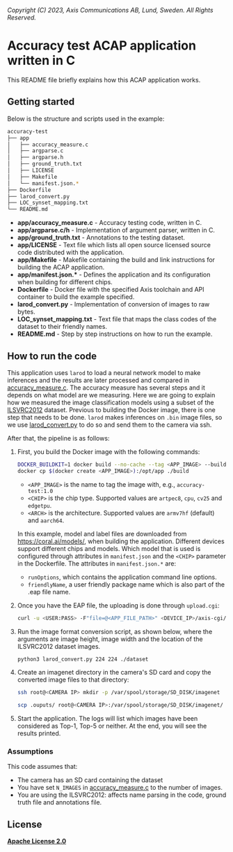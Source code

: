 *Copyright (C) 2023, Axis Communications AB, Lund, Sweden. All Rights Reserved.*

# Accuracy test ACAP application written in C

This README file briefly explains how this ACAP application works.

## Getting started

Below is the structure and scripts used in the example:

```sh
accuracy-test
├── app
│   ├── accuracy_measure.c
│   ├── argparse.c
│   ├── argparse.h
│   ├── ground_truth.txt
│   ├── LICENSE
│   ├── Makefile
│   └── manifest.json.*
├── Dockerfile
├── larod_convert.py
├── LOC_synset_mapping.txt
└── README.md
```

- **app/accuracy_measure.c** - Accuracy testing code, written in C.
- **app/argparse.c/h** - Implementation of argument parser, written in C.
- **app/ground_truth.txt** - Annotations to the testing dataset.
- **app/LICENSE** - Text file which lists all open source licensed source code distributed with the application.
- **app/Makefile** - Makefile containing the build and link instructions for building the ACAP application.
- **app/manifest.json.\*** - Defines the application and its configuration when building for different chips.
- **Dockerfile** - Docker file with the specified Axis toolchain and API container to build the example specified.
- **larod_convert.py** - Implementation of conversion of images to raw bytes.
- **LOC_synset_mapping.txt** - Text file that maps the class codes of the dataset to their friendly names.
- **README.md** - Step by step instructions on how to run the example.

## How to run the code

This application uses `larod` to load a neural network model to make inferences and the results are later processed and compared in [accuracy_measure.c](./app/accuracy_measure.c). The accuracy measure has several steps and it depends on what model are we measuring. Here we are going to explain how we measured the image classification models using a subset of the [ILSVRC2012](https://www.image-net.org/index.php) dataset. Previous to building the Docker image, there is one step that needs to be done. `larod` makes inferences on `.bin` image files, so we use [larod_convert.py](./larod_convert.py) to do so and send them to the camera via ssh.

After that, the pipeline is as follows:

1. First, you build the Docker image with the following commands:

    ```sh
    DOCKER_BUILDKIT=1 docker build --no-cache --tag <APP_IMAGE> --build-arg CHIP=<CHIP> --build-arg ARCH=<ARCH> .
    docker cp $(docker create <APP_IMAGE>):/opt/app ./build
    ```

    - `<APP_IMAGE>` is the name to tag the image with, e.g., `accuracy-test:1.0`
    - `<CHIP>` is the chip type. Supported values are `artpec8`, `cpu`, `cv25` and `edgetpu`.
    - `<ARCH>` is the architecture. Supported values are `armv7hf` (default) and `aarch64`.

    In this example, model and label files are downloaded from <https://coral.ai/models/>,
    when building the application. Different devices support different chips and models.
    Which model that is used is configured through attributes in `manifest.json` and the
    `<CHIP>` parameter in the Dockerfile. The attributes in `manifest.json.*` are:
    - `runOptions`, which contains the application command line options.
    - `friendlyName`, a user friendly package name which is also part of the .eap file name.

2. Once you have the EAP file, the uploading is done through `upload.cgi`:

    ```sh
    curl -u <USER:PASS> -F"file=@<APP_FILE_PATH>" <DEVICE_IP>/axis-cgi/applications/upload.cgi
    ```

3. Run the image format conversion script, as shown below, where the arguments are image height, image width and the location of the ILSVRC2012 dataset images.

    ```sh
    python3 larod_convert.py 224 224 ./dataset
    ```

4. Create an imagenet directory in the camera's SD card and copy the converted image files to that directory:

    ```sh
    ssh root@<CAMERA IP> mkdir -p /var/spool/storage/SD_DISK/imagenet
    ```

    ```sh
    scp .ouputs/ root@<CAMERA IP>:/var/spool/storage/SD_DISK/imagenet/
    ```

5. Start the application. The logs will list which images have been considered as Top-1, Top-5 or neither. At the end, you will see the results printed.

### Assumptions

This code assumes that:

- The camera has an SD card containing the dataset
- You have set `N_IMAGES` in [accuracy_measure.c](app/accuracy_measure.c) to the number of images.
- You are using the ILSVRC2012: affects name parsing in the code, ground truth file and annotations file.

## License

**[Apache License 2.0](./app/LICENSE)**

